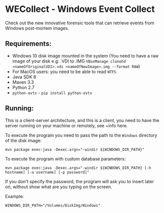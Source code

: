 # WECollect - Windows Event Collect
Check out the new innovative forensic tools that can retrieve events from Windows post-mortem images.

## Requirements:

- Windows 10 disk image mounted in the system
(You need to have a raw image of your disk e.g: .VDI to .IMG `VBoxManage clonehd <nameOfOriginalVDI>.vdi <nameOfNewImage>.img --format RAW`)
- For MacOS users: you need to be able to read `NTFS`
- Java SDK 8
- Maven 3.3
- Python 2.7
- `python-evtx` - `pip install python-evtx`

## Running:

This is a client-server architecture, and this is a client, 
you need to have the server running on your machine or remotely, see +info here.

To execute the program you need to pass the path to the `Windows`
 directory of the disk image:

`mvn package exec:java -Dexec.args="-windir ${WINDOWS_DIR_PATH}"`

To execute the program with custom database parameters:

`mvn package exec:java -Dexec.args="-windir ${WINDOWS_DIR_PATH} [-h hostname] [-u username] [-p password]"`

If you don't specify the password, the program will ask you to insert later on, without show what are you typing on the screen.

Example:

`WINDOWS_DIR_PATH="/Volumes/DiskImg/Windows"`

